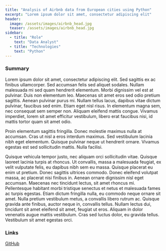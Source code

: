 ```yaml
---
title: "Analysis of Airbnb data from European cities using Python"
excerpt: "Lorem ipsum dolor sit amet, consectetur adipiscing elit"
header:
  image: /assets/images/airbnb_head.jpg
  teaser: /assets/images/airbnb_head.jpg
sidebar:
  - title: "Role"
    text: "Data Analyst"
  - title: "Technologies"
    text: "Python"
---
```




### Summary

Lorem ipsum dolor sit amet, consectetur adipiscing elit. Sed sagittis ex ac finibus ullamcorper. Sed accumsan felis sed aliquet sodales. Nullam malesuada mi sed quam hendrerit elementum. Morbi dignissim vel est at pulvinar. Duis non elementum leo. Maecenas sit amet eros sed odio pretium sagittis. Aenean pulvinar purus mi. Nullam tellus lacus, dapibus vitae dictum pulvinar, faucibus sed enim. Etiam eget nisl risus. In elementum magna sem, nec consequat sem semper non. Aliquam eleifend mattis congue. Vivamus imperdiet, lorem sit amet efficitur vestibulum, libero erat faucibus nisi, id mattis tortor quam sit amet odio.

Proin elementum sagittis fringilla. Donec molestie maximus nulla at accumsan. Cras ut nisl a eros interdum maximus. Sed vestibulum lacinia nibh eget elementum. Quisque pulvinar neque ut hendrerit ornare. Vivamus egestas est sed sollicitudin mattis. Nulla facilisi.

Quisque vehicula tempor justo, nec aliquam orci sollicitudin vitae. Quisque laoreet lacinia turpis at rhoncus. Ut convallis, massa a malesuada feugiat, ex velit vulputate felis, eu dapibus nibh sem eu massa. Quisque placerat eu enim ut pretium. Donec sagittis ultrices commodo. Donec eleifend volutpat massa, ac placerat nisi finibus in. Aenean ornare dignissim nisl eget accumsan. Maecenas nec tincidunt lectus, sit amet rhoncus mi. Pellentesque habitant morbi tristique senectus et netus et malesuada fames ac turpis egestas. Etiam dictum fringilla nulla, eu commodo neque ornare sit amet. Nulla pretium vestibulum metus, a convallis libero rutrum ac. Quisque gravida ante finibus, auctor neque in, convallis tellus. Nullam lectus dui, tincidunt sit amet eleifend sit amet, feugiat ut eros. Aliquam in dolor venenatis augue mattis vestibulum. Cras sed luctus dolor, eu gravida tellus. Vestibulum sit amet egestas orci.

### Links
[GitHub](https://github.com/justynastepniak/airbnb-analysis/blob/main/airbnb_analysis.ipynb)
